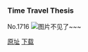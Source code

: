 ### Time Travel Thesis
No.1716
![图片不见了~~~](https://imgs.xkcd.com/comics/time_travel_thesis.png)

[原址](https://xkcd.com//1716) [下载](https://imgs.xkcd.com/comics/time_travel_thesis.png)

